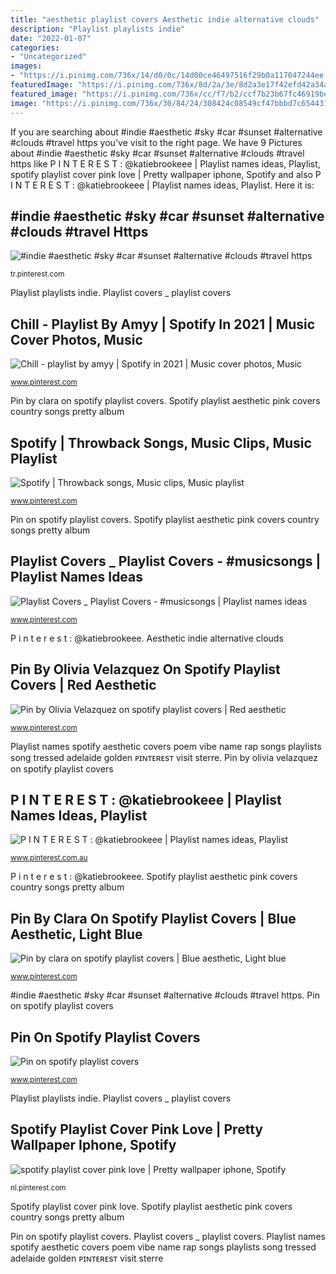 ```yaml
---
title: "aesthetic playlist covers Aesthetic indie alternative clouds"
description: "Playlist playlists indie"
date: "2022-01-07"
categories:
- "Uncategorized"
images:
- "https://i.pinimg.com/736x/14/d0/0c/14d00ce46497516f29b0a117047244ee.jpg"
featuredImage: "https://i.pinimg.com/736x/8d/2a/3e/8d2a3e17f42efd42a34a3b263197344a.jpg"
featured_image: "https://i.pinimg.com/736x/cc/f7/b2/ccf7b23b67fc46919be6ac07634d5bfc.jpg"
image: "https://i.pinimg.com/736x/30/84/24/308424c08549cf47bbbd7c654431ff86.jpg"
---
```


If you are searching about #indie #aesthetic #sky #car #sunset #alternative #clouds #travel https you've visit to the right page. We have 9 Pictures about #indie #aesthetic #sky #car #sunset #alternative #clouds #travel https like P I N T E R E S T : @katiebrookeee | Playlist names ideas, Playlist, spotify playlist cover pink love | Pretty wallpaper iphone, Spotify and also P I N T E R E S T : @katiebrookeee | Playlist names ideas, Playlist. Here it is:

## #indie #aesthetic #sky #car #sunset #alternative #clouds #travel Https

![#indie #aesthetic #sky #car #sunset #alternative #clouds #travel https](https://i.pinimg.com/736x/7f/8c/3f/7f8c3f9c88dc5aef9f78ccde6fe166d9.jpg "#indie #aesthetic #sky #car #sunset #alternative #clouds #travel https")

<small>tr.pinterest.com</small>

Playlist playlists indie. Playlist covers _ playlist covers

## Chill - Playlist By Amyy | Spotify In 2021 | Music Cover Photos, Music

![Chill - playlist by amyy | Spotify in 2021 | Music cover photos, Music](https://i.pinimg.com/736x/1e/e8/8d/1ee88dc1ea4c14c28f14cdb364597336.jpg "Playlist playlists indie")

<small>www.pinterest.com</small>

Pin by clara on spotify playlist covers. Spotify playlist aesthetic pink covers country songs pretty album

## Spotify | Throwback Songs, Music Clips, Music Playlist

![Spotify | Throwback songs, Music clips, Music playlist](https://i.pinimg.com/736x/14/d0/0c/14d00ce46497516f29b0a117047244ee.jpg "Pin by olivia velazquez on spotify playlist covers")

<small>www.pinterest.com</small>

Pin on spotify playlist covers. Spotify playlist aesthetic pink covers country songs pretty album

## Playlist Covers _ Playlist Covers - #musicsongs | Playlist Names Ideas

![Playlist Covers _ Playlist Covers - #musicsongs | Playlist names ideas](https://i.pinimg.com/736x/4c/09/e2/4c09e2e7729a4d2e21d669a4fdd37699.jpg "P i n t e r e s t : @katiebrookeee")

<small>www.pinterest.com</small>

P i n t e r e s t : @katiebrookeee. Aesthetic indie alternative clouds

## Pin By Olivia Velazquez On Spotify Playlist Covers | Red Aesthetic

![Pin by Olivia Velazquez on spotify playlist covers | Red aesthetic](https://i.pinimg.com/736x/4d/ff/4a/4dff4aea3ad2d0754321d7101df6bd6c.jpg "Pin by clara on spotify playlist covers")

<small>www.pinterest.com</small>

Playlist names spotify aesthetic covers poem vibe name rap songs playlists song tressed adelaide golden ᴘɪɴᴛᴇʀᴇsᴛ visit sterre. Pin by olivia velazquez on spotify playlist covers

## P I N T E R E S T : @katiebrookeee | Playlist Names Ideas, Playlist

![P I N T E R E S T : @katiebrookeee | Playlist names ideas, Playlist](https://i.pinimg.com/736x/30/84/24/308424c08549cf47bbbd7c654431ff86.jpg "Spotify playlist aesthetic pink covers country songs pretty album")

<small>www.pinterest.com.au</small>

P i n t e r e s t : @katiebrookeee. Spotify playlist aesthetic pink covers country songs pretty album

## Pin By Clara On Spotify Playlist Covers | Blue Aesthetic, Light Blue

![Pin by clara on spotify playlist covers | Blue aesthetic, Light blue](https://i.pinimg.com/736x/8d/2a/3e/8d2a3e17f42efd42a34a3b263197344a.jpg "Playlist names spotify aesthetic covers poem vibe name rap songs playlists song tressed adelaide golden ᴘɪɴᴛᴇʀᴇsᴛ visit sterre")

<small>www.pinterest.com</small>

#indie #aesthetic #sky #car #sunset #alternative #clouds #travel https. Pin on spotify playlist covers

## Pin On Spotify Playlist Covers

![Pin on spotify playlist covers](https://i.pinimg.com/736x/b4/81/95/b481953ac963ead38793b83764f83663.jpg "Spotify playlist cover pink love")

<small>www.pinterest.com</small>

Playlist playlists indie. Playlist covers _ playlist covers

## Spotify Playlist Cover Pink Love | Pretty Wallpaper Iphone, Spotify

![spotify playlist cover pink love | Pretty wallpaper iphone, Spotify](https://i.pinimg.com/736x/cc/f7/b2/ccf7b23b67fc46919be6ac07634d5bfc.jpg "Aesthetic indie alternative clouds")

<small>nl.pinterest.com</small>

Spotify playlist cover pink love. Spotify playlist aesthetic pink covers country songs pretty album

Pin on spotify playlist covers. Playlist covers _ playlist covers. Playlist names spotify aesthetic covers poem vibe name rap songs playlists song tressed adelaide golden ᴘɪɴᴛᴇʀᴇsᴛ visit sterre
